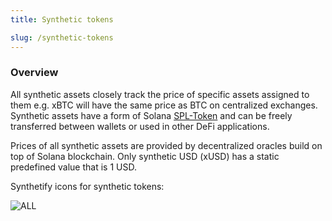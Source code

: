 ```yaml
---
title: Synthetic tokens

slug: /synthetic-tokens
---
```


### Overview

All synthetic assets closely track the price of specific assets assigned to them e.g. xBTC will have the same price as BTC on centralized exchanges. Synthetic assets have a form of Solana [SPL-Token](https://spl.solana.com/token) and can be freely transferred between wallets or used in other DeFi applications.

Prices of all synthetic assets are provided by decentralized oracles build on top of Solana blockchain. Only synthetic USD (xUSD) has a static predefined value that is 1 USD.

Synthetify icons for synthetic tokens:

![ALL](https://resources.synthetify.io/docs-icons.svg)
